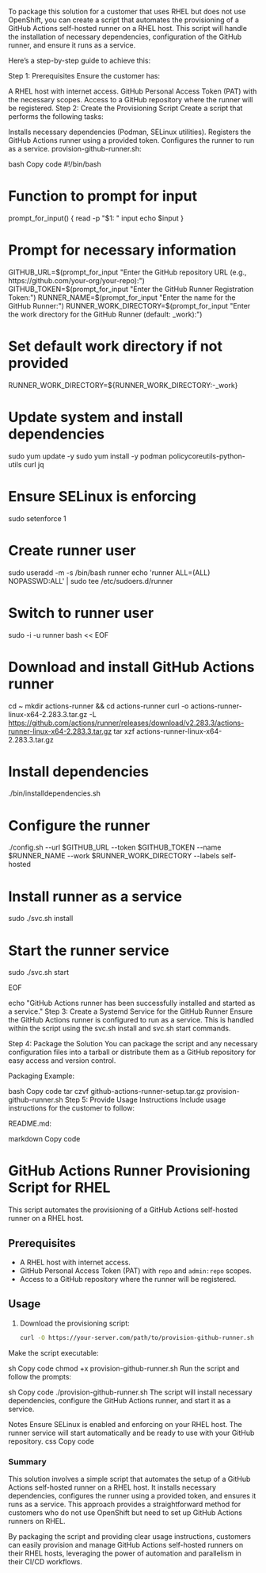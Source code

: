 To package this solution for a customer that uses RHEL but does not use OpenShift, you can create a script that automates the provisioning of a GitHub Actions self-hosted runner on a RHEL host. This script will handle the installation of necessary dependencies, configuration of the GitHub runner, and ensure it runs as a service.

Here’s a step-by-step guide to achieve this:

Step 1: Prerequisites
Ensure the customer has:

A RHEL host with internet access.
GitHub Personal Access Token (PAT) with the necessary scopes.
Access to a GitHub repository where the runner will be registered.
Step 2: Create the Provisioning Script
Create a script that performs the following tasks:

Installs necessary dependencies (Podman, SELinux utilities).
Registers the GitHub Actions runner using a provided token.
Configures the runner to run as a service.
provision-github-runner.sh:

bash
Copy code
#!/bin/bash

# Function to prompt for input
prompt_for_input() {
  read -p "$1: " input
  echo $input
}

# Prompt for necessary information
GITHUB_URL=$(prompt_for_input "Enter the GitHub repository URL (e.g., https://github.com/your-org/your-repo):")
GITHUB_TOKEN=$(prompt_for_input "Enter the GitHub Runner Registration Token:")
RUNNER_NAME=$(prompt_for_input "Enter the name for the GitHub Runner:")
RUNNER_WORK_DIRECTORY=$(prompt_for_input "Enter the work directory for the GitHub Runner (default: _work):")

# Set default work directory if not provided
RUNNER_WORK_DIRECTORY=${RUNNER_WORK_DIRECTORY:-_work}

# Update system and install dependencies
sudo yum update -y
sudo yum install -y podman policycoreutils-python-utils curl jq

# Ensure SELinux is enforcing
sudo setenforce 1

# Create runner user
sudo useradd -m -s /bin/bash runner
echo 'runner ALL=(ALL) NOPASSWD:ALL' | sudo tee /etc/sudoers.d/runner

# Switch to runner user
sudo -i -u runner bash << EOF

# Download and install GitHub Actions runner
cd ~
mkdir actions-runner && cd actions-runner
curl -o actions-runner-linux-x64-2.283.3.tar.gz -L https://github.com/actions/runner/releases/download/v2.283.3/actions-runner-linux-x64-2.283.3.tar.gz
tar xzf actions-runner-linux-x64-2.283.3.tar.gz

# Install dependencies
./bin/installdependencies.sh

# Configure the runner
./config.sh --url $GITHUB_URL --token $GITHUB_TOKEN --name $RUNNER_NAME --work $RUNNER_WORK_DIRECTORY --labels self-hosted

# Install runner as a service
sudo ./svc.sh install

# Start the runner service
sudo ./svc.sh start

EOF

echo "GitHub Actions runner has been successfully installed and started as a service."
Step 3: Create a Systemd Service for the GitHub Runner
Ensure the GitHub Actions runner is configured to run as a service. This is handled within the script using the svc.sh install and svc.sh start commands.

Step 4: Package the Solution
You can package the script and any necessary configuration files into a tarball or distribute them as a GitHub repository for easy access and version control.

Packaging Example:

bash
Copy code
tar czvf github-actions-runner-setup.tar.gz provision-github-runner.sh
Step 5: Provide Usage Instructions
Include usage instructions for the customer to follow:

README.md:

markdown
Copy code
# GitHub Actions Runner Provisioning Script for RHEL

This script automates the provisioning of a GitHub Actions self-hosted runner on a RHEL host.

## Prerequisites

- A RHEL host with internet access.
- GitHub Personal Access Token (PAT) with `repo` and `admin:repo` scopes.
- Access to a GitHub repository where the runner will be registered.

## Usage

1. Download the provisioning script:

   ```sh
   curl -O https://your-server.com/path/to/provision-github-runner.sh
Make the script executable:

sh
Copy code
chmod +x provision-github-runner.sh
Run the script and follow the prompts:

sh
Copy code
./provision-github-runner.sh
The script will install necessary dependencies, configure the GitHub Actions runner, and start it as a service.

Notes
Ensure SELinux is enabled and enforcing on your RHEL host.
The runner service will start automatically and be ready to use with your GitHub repository.
css
Copy code

### Summary

This solution involves a simple script that automates the setup of a GitHub Actions self-hosted runner on a RHEL host. It installs necessary dependencies, configures the runner using a provided token, and ensures it runs as a service. This approach provides a straightforward method for customers who do not use OpenShift but need to set up GitHub Actions runners on RHEL.

By packaging the script and providing clear usage instructions, customers can easily provision and manage GitHub Actions self-hosted runners on their RHEL hosts, leveraging the power of automation and parallelism in their CI/CD workflows.